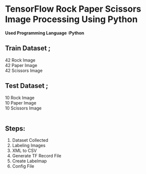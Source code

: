 # TensorFlow Rock Paper Scissors Image Processing Using Python
<b>Used Programming Language :Python</b><br>
## Train Dataset ;
 42 Rock Image<br>
 42 Paper Image<br>
 42 Scissors Image<br>
## Test Dataset ;
 10 Rock Image<br>
 10 Paper Image<br>
 10 Scissors Image<br><br>
<h2>Steps:</h2>
<ol>
<li>Dataset Collected</li>
<li>Labeling Images</li>
<li>XML to CSV</li>
<li>Generate TF Record File</li>
<li>Create Labelmap</li>
<li>Config File</li>
</ol>
